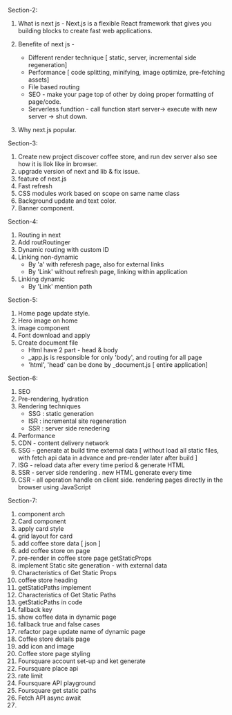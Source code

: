 Section-2:

1. What is next js - Next.js is a flexible React framework that gives you building blocks to create fast web applications.
2. Benefite of next js -
    - Different render technique [ static, server, incremental side regeneration]
    - Performance [ code splitting, minifying, image optimize, pre-fetching assets]
    - File based routing 
    - SEO - make your page top of other by doing proper formatting of page/code.
    - Serverless fundtion - call function start server-> execute with new server -> shut down.

3. Why next.js popular.

Section-3:
    
1. Create new project discover coffee store, and run dev server also see how it is llok like in browser.
2. upgrade version of next and lib & fix issue.
3. feature of next.js 
4. Fast refresh
5. CSS modules work based on scope on same name class
6. Background update and text color.
7. Banner component.

Section-4:

1. Routing in next
2. Add routRoutinger
3. Dynamic routing with custom ID
4. Linking non-dynamic
    - By 'a' with referesh page, also for external links
    - By 'Link' without refresh page, linking within application
5. Linking dynamic
    - By 'Link' mention path

Section-5:

1. Home page update style.
2. Hero image on home
3. image component
4. Font download and apply
5. Create document file
    - Html have 2 part - head & body
    - _app.js is responsible for only 'body', and routing for all page
    - 'html', 'head' can be done by _document.js [ entire application]

Section-6:

1. SEO
2. Pre-rendering, hydration
3. Rendering techniques
    - SSG : static generation
    - ISR : incremental site regeneration
    - SSR : server side renedering
4. Performance
5. CDN - content delivery network
6. SSG - generate at build time external data [ without load all static files, with fetch api data in advance and
   pre-render later after build ]
7. ISG - reload data after every time period & generate HTML
8. SSR - server side rendering . new HTML generate every time
9. CSR - all operation handle on client side. rendering pages directly in the browser using JavaScript

Section-7:

1. component arch
2. Card component
3. apply card style
4. grid layout for card
5. add coffee store data [ json ]
6. add coffee store on page
7. pre-render in coffee store page getStaticProps
8. implement Static site generation - with external data
9. Characteristics of Get Static Props
10. coffee store heading
11. getStaticPaths implement
12. Characteristics of Get Static Paths
13. getStaticPaths in code
14. fallback key
15. show coffee data in dynamic page
16. fallback true and false cases
17. refactor page update name of dynamic page
18. Coffee store details page
19. add icon and image
20. Coffee store page styling
21. Foursquare account set-up and ket generate
22. Foursquare place api
23. rate limit
24. Foursquare API playground
25. Foursquare get static paths
26. Fetch API async await
27. 